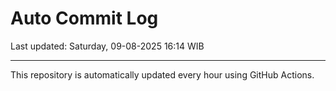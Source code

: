 # Auto Commit Log

Last updated: Saturday, 09-08-2025 16:14 WIB

---

This repository is automatically updated every hour using GitHub Actions.
